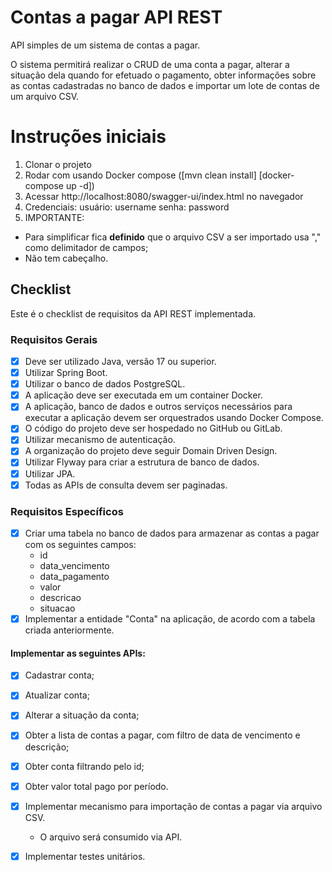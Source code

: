 # Contas a pagar API REST
API simples de um sistema de contas a pagar.

O sistema permitirá realizar o CRUD de uma conta a pagar, alterar a situação dela quando for efetuado o pagamento, obter informações sobre as contas cadastradas no banco de dados e importar um lote de contas de um arquivo CSV.

# Instruções iniciais
1. Clonar o projeto
2. Rodar com usando Docker compose ([mvn clean install]  [docker-compose up -d])
3. Acessar http://localhost:8080/swagger-ui/index.html no navegador
4. Credenciais: usuário: username senha: password 
5. IMPORTANTE: 
- Para simplificar fica **definido** que o arquivo CSV a ser importado usa "," como delimitador de campos;
- Não tem cabeçalho.

## Checklist
Este é o checklist de requisitos da API REST implementada.

### Requisitos Gerais

- [x] Deve ser utilizado Java, versão 17 ou superior.
- [x] Utilizar Spring Boot.
- [x] Utilizar o banco de dados PostgreSQL.
- [x] A aplicação deve ser executada em um container Docker.
- [x] A aplicação, banco de dados e outros serviços necessários para executar a aplicação devem ser orquestrados usando Docker Compose.
- [x] O código do projeto deve ser hospedado no GitHub ou GitLab.
- [x] Utilizar mecanismo de autenticação.
- [x] A organização do projeto deve seguir Domain Driven Design.
- [x] Utilizar Flyway para criar a estrutura de banco de dados.
- [x] Utilizar JPA.
- [x] Todas as APIs de consulta devem ser paginadas.

### Requisitos Específicos

- [x] Criar uma tabela no banco de dados para armazenar as contas a pagar com os seguintes campos:
    - id
    - data_vencimento
    - data_pagamento
    - valor
    - descricao
    - situacao
- [x] Implementar a entidade "Conta" na aplicação, de acordo com a tabela criada anteriormente.
#### Implementar as seguintes APIs:
- [x] Cadastrar conta;
- [x] Atualizar conta;
- [x] Alterar a situação da conta;
- [X] Obter a lista de contas a pagar, com filtro de data de vencimento e descrição;
- [x] Obter conta filtrando pelo id;
- [X] Obter valor total pago por período.
- [x] Implementar mecanismo para importação de contas a pagar via arquivo CSV.
    - O arquivo será consumido via API.
- [x] Implementar testes unitários.

